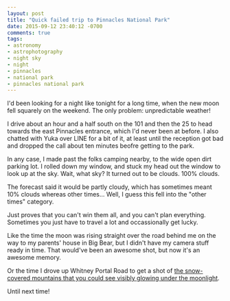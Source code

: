 ```yaml
---
layout: post
title: "Quick failed trip to Pinnacles National Park"
date: 2015-09-12 23:40:12 -0700
comments: true
tags:
- astronomy
- astrophotography
- night sky
- night
- pinnacles
- national park
- pinnacles national park
---
```


I'd been looking for a night like tonight for a long time, when the new moon fell squarely on the weekend.  The only problem: unpredictable weather!

I drive about an hour and a half south on the 101 and then the 25 to head towards the east Pinnacles entrance, which I'd never been at before.  I also chatted with Yuka over LINE for a bit of it, at least until the reception got bad and dropped the call about ten minutes beofre getting to the park.

In any case, I made past the folks camping nearby, to the wide open dirt parking lot.  I rolled down my window, and stuck my head out the window to look up at the sky.  Wait, what sky?  It turned out to be clouds.  100% clouds.

The forecast said it would be partly cloudy, which has sometimes meant 10% clouds whereas other times...  Well, I guess this fell into the "other times" category.

Just proves that you can't win them all, and you can't plan everything.  Sometimes you just have to travel a lot and occassionally get lucky.

Like the time the moon was rising straight over the road behind me on the way to my parents' house in Big Bear, but I didn't have my camera stuff ready in time.  That would've been an awesome shot, but now it's an awesome memory.

Or the time I drove up Whitney Portal Road to get a shot of [the snow-covered mountains that you could see visibly glowing under the moonlight](https://www.flickr.com/photos/franksvalli/13234418335).

Until next time!